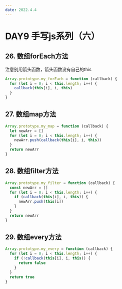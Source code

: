 ```yaml
---
date: 2022.4.4
---
```


# DAY9 手写js系列（六）

## 26. 数组forEach方法

注意别用箭头函数，箭头函数没有自己的this

```js
Array.prototype.my_forEach = function (callback) {
  for (let i = 0; i < this.length; i++) {
    callback(this[i], i, this)
  }
}
```



## 27. 数组map方法

```js
Array.prototype.my_map = function (callback) {
  let newArr = []
  for (let i = 0; i < this.length; i++) {
    newArr.push(callback(this[i], i, this))
  }
  return newArr
}

```



## 28. 数组filter方法

```js
Array.prototype.my_filter = function (callback) {
  const newArr = []
  for (let i = 0; i < this.length; i++) {
    if (callback(this[i], i, this)) {
      newArr.push(this[i])
    }
  }
  return newArr
}
```



## 29. 数组every方法

```js
Array.prototype.my_every = function (callback) {
  for (let i = 0; i < this.length; i++) {
    if (!callback(this[i], i, this)) {
      return false
    }
  }
  return true
}

```

